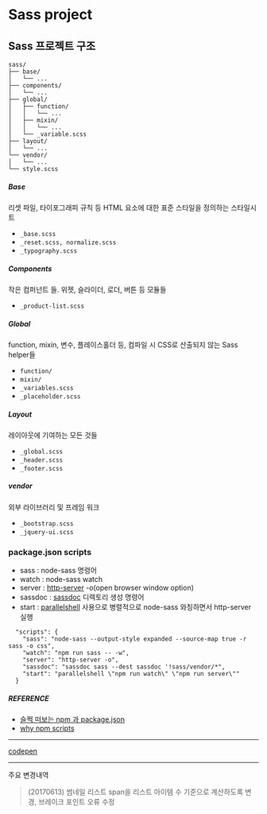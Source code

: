 # Sass project

## Sass 프로젝트 구조

```
sass/
├── base/
│   └── ...
├── components/
│   └── ...
├── global/
│   ├── function/
│   │   └── ...
│   ├── mixin/
│   │   └── ...
│   └── _variable.scss
├── layout/
│   └── ...
└── vendor/
│   └── ...
└── style.scss
```

##### Base

리셋 파일, 타이포그래피 규칙 등 HTML 요소에 대한 표준 스타일을 정의하는 스타일시트

+ `_base.scss`
+ `_reset.scss, normalize.scss`
+ `_typography.scss`

##### Components

작은 컴퍼넌트 들. 위젯, 슬라이더, 로더, 버튼 등 모듈들

+ `_product-list.scss`

##### Global

function, mixin, 변수, 플레이스홀더 등, 컴파일 시 CSS로 산출되지 않는 Sass helper들

+ `function/`
+ `mixin/`
+ `_variables.scss`
+ `_placeholder.scss`

##### Layout

레이아웃에 기여하는 모든 것들

+ `_global.scss`
+ `_header.scss`
+ `_footer.scss`

##### vendor

외부 라이브러리 및 프레임 워크

+ `_bootstrap.scss`
+ `_jquery-ui.scss`

### package.json scripts

+ sass : node-sass 명령어
+ watch : node-sass watch
+ server : [http-server](https://github.com/indexzero/http-server) -o(open browser window option)
+ sassdoc : [sassdoc](http://sassdoc.com/getting-started/) 디렉토리 생성 명령어
+ start : [parallelshell](https://github.com/keithamus/parallelshell) 사용으로 병렬적으로 node-sass 와칭하면서 http-server 실행

```sp
  "scripts": {
    "sass": "node-sass --output-style expanded --source-map true -r sass -o css",
    "watch": "npm run sass -- -w",
    "server": "http-server -o",
    "sassdoc": "sassdoc sass --dest sassdoc '!sass/vendor/*",
    "start": "parallelshell \"npm run watch\" \"npm run server\""
  }
```

##### REFERENCE

+ [슬쩍 떠보는 npm 과 package.json](https://elegantcoder.com/beginning-npm-package/)
+ [why npm scripts](https://css-tricks.com/why-npm-scripts/)

***
[codepen](https://codepen.io/chiabi88/project/editor/Xmbykw/)


***

주요 변경내역
> (20170613) 썸네일 리스트 span을 리스트 아이템 수 기준으로 계산하도록 변경, 브레이크 포인트 오류 수정